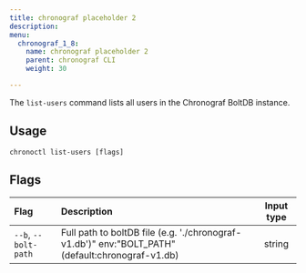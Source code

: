 ```yaml
---
title: chronograf placeholder 2
description:
menu:
  chronograf_1_8:
    name: chronograf placeholder 2
    parent: chronograf CLI
    weight: 30

---
```


The `list-users` command lists all users in the Chronograf BoltDB instance.

## Usage
```
chronoctl list-users [flags]
```

## Flags
| Flag                       | Description                                                                                           | Input type |
| :---------------------     | :---------------------------------------------------------------------------------------------------- | :--------: |
| `--b`, `--bolt-path`            | Full path to boltDB file (e.g. './chronograf-v1.db')" env:"BOLT_PATH" (default:chronograf-v1.db)                         | string     |
